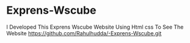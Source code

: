 # Exprens-Wscube
I Developed This  Exprens Wscube Website Using Html css  To See The Website https://github.com/Rahulhudda/-Exprens-Wscube.git

